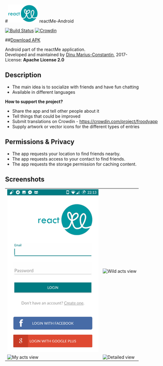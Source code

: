 #![reactMe](https://raw.githubusercontent.com/Xpitfire/dork.app-android/master/app/src/main/res/drawable/logo_small.png?token=AGtkC41VtyWjxPvgwX3bVT6_ImRpLKlkks5Yrf42wA%3D%3D) reactMe-Android

[![Build Status](https://travis-ci.com/Xpitfire/dork.app-android.svg?token=sHWssDoyyNFRZYWr8UQ5&branch=master)](https://travis-ci.com/Xpitfire/dork.app-android)
[![Crowdin](https://d322cqt584bo4o.cloudfront.net/dorkapp-android/localized.svg)](https://crowdin.com/project/dorkapp-android)

##[Download APK](https://mega.nz/#!2tdzQRoY!XMoLYS2neQAMEgwjBE_BgQsRxov_WkKs5DPEiTVBHps)


Android part of the reactMe application.  
Developed and maintained by [Dinu Marius-Constantin](<https://github.com/Xpitfire>), 2017-  
License: **Apache License 2.0**

## Description
* The main idea is to socialize with friends and have fun chatting
* Available in different languages

**How to support the project?**

* Share the app and tell other people about it
* Tell things that could be improved
* Submit translations on Crowdin - https://crowdin.com/project/froodyapp
* Supply artwork or vector icons for the different types of entries


## Permissions & Privacy
* The app requests your location to find friends nearby. 
* The app requests access to your contact to find friends.
* The app requests the storage permission for caching content.

## Screenshots

<table>
  <tr>
    <td> <img src="https://raw.githubusercontent.com/Xpitfire/dork.app-android/master/doc/screenshots/Screenshot_20170215-221342.png?token=AGtkC_MOye1bIbFo-bI3XoTpvvC-OUWpks5Yrf_ZwA%3D%3D" alt="Login view" width="300"/> </td>
    <td> <img src="" alt="Wild acts view"/> </td>
  </tr><tr>
    <td> <img src="" alt="My acts view"/> </td>
    <td> <img src="" alt="Detailed view" /> </td>
  </tr>
</table>
